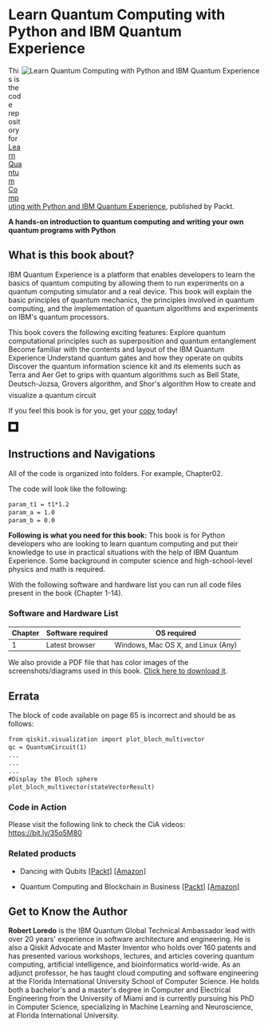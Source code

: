 # Learn Quantum Computing with Python and IBM Quantum Experience

<a href="https://www.packtpub.com/programming/learn-quantum-computing-with-python-and-ibm-q-experience?utm_source=github&utm_medium=repository&utm_campaign=9781838981006"><img src="https://static.packt-cdn.com/products/9781838981006/cover/smaller" alt="Learn Quantum Computing with Python and IBM Quantum Experience" height="256px" align="right"></a>

This is the code repository for [Learn Quantum Computing with Python and IBM Quantum Experience](https://www.packtpub.com/programming/learn-quantum-computing-with-python-and-ibm-q-experience?utm_source=github&utm_medium=repository&utm_campaign=9781838981006), published by Packt.

**A hands-on introduction to quantum computing and writing your own quantum programs with Python**

## What is this book about?
IBM Quantum Experience is a platform that enables developers to learn the basics of quantum computing by allowing them to run experiments on a quantum computing simulator and a real device. This book will explain the basic principles of quantum mechanics, the principles involved in quantum computing, and the implementation of quantum algorithms and experiments on IBM's quantum processors. 

This book covers the following exciting features:
Explore quantum computational principles such as superposition and quantum entanglement
Become familiar with the contents and layout of the IBM Quantum Experience
Understand quantum gates and how they operate on qubits
Discover the quantum information science kit and its elements such as Terra and Aer
Get to grips with quantum algorithms such as Bell State, Deutsch-Jozsa, Grovers algorithm, and Shor's algorithm
How to create and visualize a quantum circuit	

If you feel this book is for you, get your [copy](https://www.amazon.com/dp/1838981004) today!

<a href="https://www.packtpub.com/?utm_source=github&utm_medium=banner&utm_campaign=GitHubBanner"><img src="https://raw.githubusercontent.com/PacktPublishing/GitHub/master/GitHub.png" 
alt="https://www.packtpub.com/" border="5" /></a>

## Instructions and Navigations
All of the code is organized into folders. For example, Chapter02.

The code will look like the following:
```
param_t1 = t1*1.2
param_a = 1.0
param_b = 0.0
```

**Following is what you need for this book:**
This book is for Python developers who are looking to learn quantum computing and put their knowledge to use in practical situations with the help of IBM Quantum Experience. Some background in computer science and high-school-level physics and math is required.

With the following software and hardware list you can run all code files present in the book (Chapter 1-14).
### Software and Hardware List
| Chapter | Software required | OS required |
| -------- | ------------------------------------ | ----------------------------------- |
| 1 | Latest browser | Windows, Mac OS X, and Linux (Any) |

We also provide a PDF file that has color images of the screenshots/diagrams used in this book. [Click here to download it](https://static.packt-cdn.com/downloads/9781838981006_ColorImages.pdf).

## Errata
The block of code available on page 65 is incorrect and should be as follows:
```
from qiskit.visualization import plot_bloch_multivector
qc = QuantumCircuit(1)
...
...
...
#Display the Bloch sphere
plot_bloch_multivector(stateVectorResult)
```


### Code in Action
Please visit the following link to check the CiA videos:
https://bit.ly/35o5M80

### Related products
* Dancing with Qubits [[Packt]](https://www.packtpub.com/product/dancing-with-qubits/9781838827366?utm_source=github&utm_medium=repository&utm_campaign=9781838827366) [[Amazon]](https://www.amazon.com/dp/1838827366)

* Quantum Computing and Blockchain in Business [[Packt]](https://www.packtpub.com/product/quantum-computing-and-blockchain-in-business/9781838647766?utm_source=github&utm_medium=repository&utm_campaign=9781838647766) [[Amazon]](https://www.amazon.com/dp/1838647767)

## Get to Know the Author
**Robert Loredo** is the IBM Quantum Global Technical Ambassador lead with over 20 years' experience in software architecture and engineering. He is also a Qiskit Advocate and Master Inventor who holds over 160 patents and has presented various workshops, lectures, and articles covering quantum computing, artificial intelligence, and bioinformatics world-wide. As an adjunct professor, he has taught cloud computing and software engineering at the Florida International University School of Computer Science. He holds both a bachelor's and a master's degree in Computer and Electrical Engineering from the University of Miami and is currently pursuing his PhD in Computer Science, specializing in Machine Learning and Neuroscience, at Florida International University.


